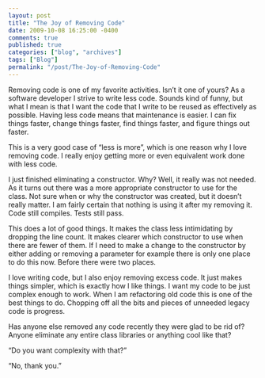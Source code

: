 ```yaml
---
layout: post
title: "The Joy of Removing Code"
date: 2009-10-08 16:25:00 -0400
comments: true
published: true
categories: ["blog", "archives"]
tags: ["Blog"]
permalink: "/post/The-Joy-of-Removing-Code"
---
```

<!-- more -->

<p>Removing code is one of my favorite activities. Isn&rsquo;t it one of yours? As a software developer I strive to write less code. Sounds kind of funny, but what I mean is that I want the code that I write to be reused as effectively as possible. Having less code means that maintenance is easier. I can fix things faster, change things faster, find things faster, and figure things out faster.</p>
<p>This is a very good case of &ldquo;less is more&rdquo;, which is one reason why I love removing code. I really enjoy getting more or even equivalent work done with less code.</p>
<p>I just finished eliminating a constructor. Why? Well, it really was not needed. As it turns out there was a more appropriate constructor to use for the class. Not sure when or why the constructor was created, but it doesn&rsquo;t really matter. I am fairly certain that nothing is using it after my removing it. Code still compiles. Tests still pass.</p>
<p>This does a lot of good things. It makes the class less intimidating by dropping the line count. It makes clearer which constructor to use when there are fewer of them. If I need to make a change to the constructor by either adding or removing a parameter for example there is only one place to do this now. Before there were two places.</p>
<p>I love writing code, but I also enjoy removing excess code. It just makes things simpler, which is exactly how I like things. I want my code to be just complex enough to work. When I am refactoring old code this is one of the best things to do. Chopping off all the bits and pieces of unneeded legacy code is progress.</p>
<p>Has anyone else removed any code recently they were glad to be rid of? Anyone eliminate any entire class libraries or anything cool like that?</p>
<p>&ldquo;Do you want complexity with that?&rdquo;</p>
<p>&ldquo;No, thank you.&rdquo;</p>
